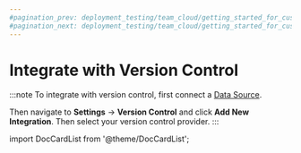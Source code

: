 ```yaml
---
#pagination_prev: deployment_testing/team_cloud/getting_started_for_customers/data_sources
#pagination_next: deployment_testing/team_cloud/getting_started_for_customers/dbt
---
```


# Integrate with Version Control

:::note
To integrate with version control, first connect a [Data Source](/integrations/databases).

Then navigate to **Settings** &rarr; **Version Control** and click **Add New Integration**. Then select your version control provider.
:::

import DocCardList from '@theme/DocCardList';

<DocCardList />
